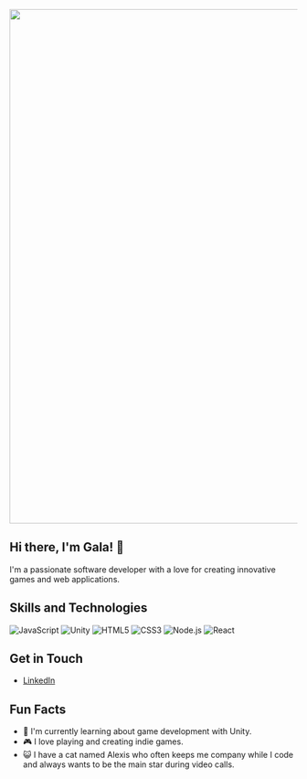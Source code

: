 <p align="center">
  <img src="https://upwork-usw2-prod-agora-file-storage.s3.us-west-2.amazonaws.com/profile/portfolio/thumbnail/859f6357c25eefa7813ae828de6d1359?response-content-disposition=inline%3B%20filename%3D%22image_original%22%3B%20filename%2A%3Dutf-8%27%27image_original&X-Amz-Security-Token=IQoJb3JpZ2luX2VjEMj%2F%2F%2F%2F%2F%2F%2F%2F%2F%2FwEaCXVzLXdlc3QtMiJHMEUCIB8coqj0uLhHlS0x92I%2BK9nPrTovuErF9XvZ%2BU0DHSbLAiEAwsB7ikOyyNIyLaK8Lj%2BpQfeHlF8jdCvzXlMk92Cd5koqmQUI0f%2F%2F%2F%2F%2F%2F%2F%2F%2F%2FARAAGgw3Mzk5MzkxNzM4MTkiDCd5Zx9hJPtTCus3LCrtBHzINn98vOutnTeqw6dsZWGkKDz9eWUz26%2FZH8sEJmyysLObHG8JexaQbGBpJpxd1sV1Ef%2BDCI86yNwRZG9welvBHaotCGhcGRqPYRw0yPx%2BZVYOuKLtDiUPEkiSpRMDgM764buDvBUcKpP9cDQGBz33i5uOP1esJDVS7WDdJl8VCbbuxdk78v2G6GPK4EOvHW8SmJSvMlgsKOHTmGS%2B8nSU8p8JP2MroCV4KfY8Px%2FDOTVhzszoYlCrYcpo2zbflYobD7cCpi0%2FuOtHUgwWpMfPVZOCSqcGuBSuEm8%2BohkOvg%2Fl0OpGWEytV9KCeheUAcI%2Be0jOlXOe7RAC9ogn%2Bi5BHqzJ8hrdIltIYEAUv%2B8DpsIrxEiYci2JOFvKUcJLaBcXOfZaL9o%2FZpogUi%2FY2992u0Wx6aDgdaKIGlQzwuEEGoW1b23lNkE%2B9XSSGcuVD3cwOLCsoi5WbzVkKArZIHGkgSBLYguF1Bp9g%2B1MBixt0C5wYdJll6cU9n0CcWWYEU%2FWTbyInfBnhDo1LAvLh2QeBsxy1PN4GJrCnlgFaa5Gai4jct9nwpH3Cv4ccoGlT5u0rTC6AQ4jQd9myCZkjem%2Fq2zm5sgQRA8YlRmKzh1OTYJLHi35tDfSK0rIS0HkHyEsN7Zjm0XZ3BFfT%2FTniL5pjjDthz%2FDXBufzW%2BauvPcXzb9SK%2BBkVZe9BqVW95FPWNPMpkj2NAxLOJZdEIkvObSQbP9FE58pDzYV8NmV%2FAfrjiE1syim%2FwuwfZrmW606PHutWLc9EE4e8k%2BSRG9nx%2FrpMnQeyx5m7MdK%2F2IqxgsNfwTFP0blqoTpviS6TCiisPDBjqbASm1eMuhg0dyp6M7l%2FqhmcxVywevusfCUW9g9TmsOJ249xyOAeXQqG2uNnGe8YDMa4D%2F5gKoM1VRrzZa2vNeai2GcVodHJqzUiCQ3N6QxMDjMLNEfisWXj9bBiMgW7%2FnPOz2hDTs8kFnvhZa10hLEcMHsZrzq2u10njkBJkNwjt613%2FqK6N%2B6GunqdOLEuyCyAsyP%2FB1Rq0YHyZD&X-Amz-Algorithm=AWS4-HMAC-SHA256&X-Amz-Date=20250711T085003Z&X-Amz-SignedHeaders=host&X-Amz-Expires=1799&X-Amz-Credential=ASIA2YR6PYW5XG3LJYHL%2F20250711%2Fus-west-2%2Fs3%2Faws4_request&X-Amz-Signature=df58858bcd2a15182df354bcabe595934738d90712bcabbb3909ea4fd9bbd42c" width="900" height="auto">
</p>

## Hi there, I'm Gala! 👋

I'm a passionate software developer with a love for creating innovative games and web applications.

## Skills and Technologies

![JavaScript](https://img.shields.io/badge/JavaScript-F7DF1E?style=flat-square&logo=javascript&logoColor=black)
![Unity](https://img.shields.io/badge/Unity-100000?style=flat-square&logo=unity&logoColor=white)
![HTML5](https://img.shields.io/badge/HTML5-E34F26?style=flat-square&logo=html5&logoColor=white)
![CSS3](https://img.shields.io/badge/CSS3-1572B6?style=flat-square&logo=css3&logoColor=white)
![Node.js](https://img.shields.io/badge/Node.js-339933?style=flat-square&logo=nodedotjs&logoColor=white)
![React](https://img.shields.io/badge/React-61DAFB?style=flat-square&logo=react&logoColor=black)

## Get in Touch

- [LinkedIn](https://www.linkedin.com/in/gm-kapralova/)

## Fun Facts

- 🌱 I'm currently learning about game development with Unity.
- 🎮 I love playing and creating indie games.
- 😺 I have a cat named Alexis who often keeps me company while I code and always wants to be the main star during video calls.
